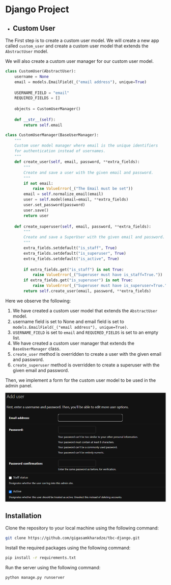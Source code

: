 # Django Project

- ## Custom User
The First step is to create a custom user model. 
We will create a new app called `custom_user` and 
create a custom user model that extends the `AbstractUser` model.

We will also create a custom user manager for our custom user model.

```python
class CustomUser(AbstractUser):
    username = None
    email = models.EmailField(_("email address"), unique=True)

    USERNAME_FIELD = "email"
    REQUIRED_FIELDS = []

    objects = CustomUserManager()

    def __str__(self):
        return self.email
```

```python
class CustomUserManager(BaseUserManager):
    """
    Custom user model manager where email is the unique identifiers
    for authentication instead of usernames.
    """
    def create_user(self, email, password, **extra_fields):
        """
        Create and save a user with the given email and password.
        """
        if not email:
            raise ValueError(_("The Email must be set"))
        email = self.normalize_email(email)
        user = self.model(email=email, **extra_fields)
        user.set_password(password)
        user.save()
        return user

    def create_superuser(self, email, password, **extra_fields):
        """
        Create and save a SuperUser with the given email and password.
        """
        extra_fields.setdefault("is_staff", True)
        extra_fields.setdefault("is_superuser", True)
        extra_fields.setdefault("is_active", True)

        if extra_fields.get("is_staff") is not True:
            raise ValueError(_("Superuser must have is_staff=True."))
        if extra_fields.get("is_superuser") is not True:
            raise ValueError(_("Superuser must have is_superuser=True."))
        return self.create_user(email, password, **extra_fields)
```

Here we observe the following:
1. We have created a custom user model that extends the `AbstractUser` model.
2. username field is set to None and email field is set to `models.EmailField(_("email address"), unique=True)`.
3. `USERNAME_FIELD` is set to `email` and `REQUIRED_FIELDS` is set to an empty list.
4. We have created a custom user manager that extends the `BaseUserManager` class.
5. `create_user` method is overridden to create a user with the given email and password.
6. `create_superuser` method is overridden to create a superuser with the given email and password.

Then, we implement a form for the custom user model to be used in the admin panel.

![img.png](images/img.png)


## Installation
Clone the repository to your local machine using the following command:
```bash
git clone https://github.com/gigasamkharadze/tbc-django.git
```
Install the required packages using the following command:
```bash
pip install -r requirements.txt
```
Run the server using the following command:
```bash
python manage.py runserver
```